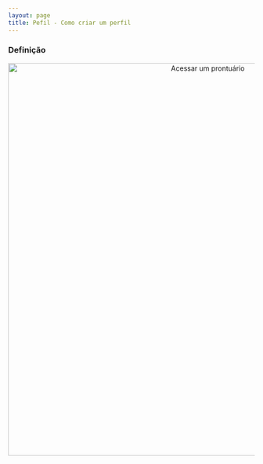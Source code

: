 ```yaml
---
layout: page
title: Pefil - Como criar um perfil
---
```


### Definição

<p align="center">
  <img alt="Acessar um prontuário" src="como-acessar-um-prontuario-img-01.png" width="800">
</p>